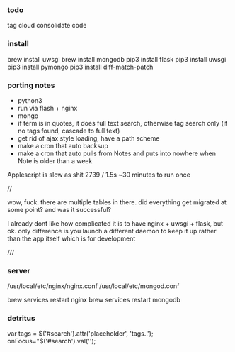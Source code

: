 ### todo
tag cloud
consolidate code



### install

brew install uwsgi
brew install mongodb
pip3 install flask
pip3 install uwsgi
pip3 install pymongo
pip3 install diff-match-patch


### porting notes
- python3
- run via flash + nginx
- mongo
- if term is in quotes, it does full text search, otherwise tag search only (if no tags found, cascade to full text)
- get rid of ajax style loading, have a path scheme
- make a cron that auto backsup
- make a cron that auto pulls from Notes and puts into nowhere when Note is older than a week

Applescript is slow as shit
2739 / 1.5s
~30 minutes to run once
  

//

wow, fuck. there are multiple tables in there. did everything get migrated at some point? and was it successful?

I already dont like how complicated it is to have nginx + uwsgi + flask, but ok. only difference is you launch a different daemon to keep it up rather than the app itself which is for development


///


### server

/usr/local/etc/nginx/nginx.conf 
/usr/local/etc/mongod.conf

brew services restart nginx
brew services restart mongodb


### detritus

var tags = $('#search').attr('placeholder', 'tags..');
onFocus="$('#search').val('');

